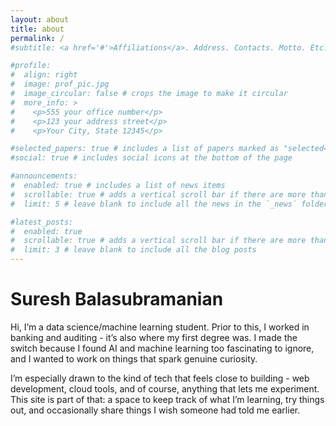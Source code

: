 ```yaml
---
layout: about
title: about
permalink: /
#subtitle: <a href='#'>Affiliations</a>. Address. Contacts. Motto. Etc.

#profile:
#  align: right
#  image: prof_pic.jpg
#  image_circular: false # crops the image to make it circular
#  more_info: >
#    <p>555 your office number</p>
#    <p>123 your address street</p>
#    <p>Your City, State 12345</p>

#selected_papers: true # includes a list of papers marked as "selected={true}"
#social: true # includes social icons at the bottom of the page

#announcements:
#  enabled: true # includes a list of news items
#  scrollable: true # adds a vertical scroll bar if there are more than 3 news items
#  limit: 5 # leave blank to include all the news in the `_news` folder

#latest_posts:
#  enabled: true
#  scrollable: true # adds a vertical scroll bar if there are more than 3 new posts items
#  limit: 3 # leave blank to include all the blog posts
---
```


# **Suresh** Balasubramanian

Hi, I’m a data science/machine learning student. Prior to this, I worked in banking and auditing - it’s also where my first degree was. I made the switch because I found AI and machine learning too fascinating to ignore, and I wanted to work on things that spark genuine curiosity.

I’m especially drawn to the kind of tech that feels close to building - web development, cloud tools, and of course, anything that lets me experiment. This site is part of that: a space to keep track of what I’m learning, try things out, and occasionally share things I wish someone had told me earlier.

